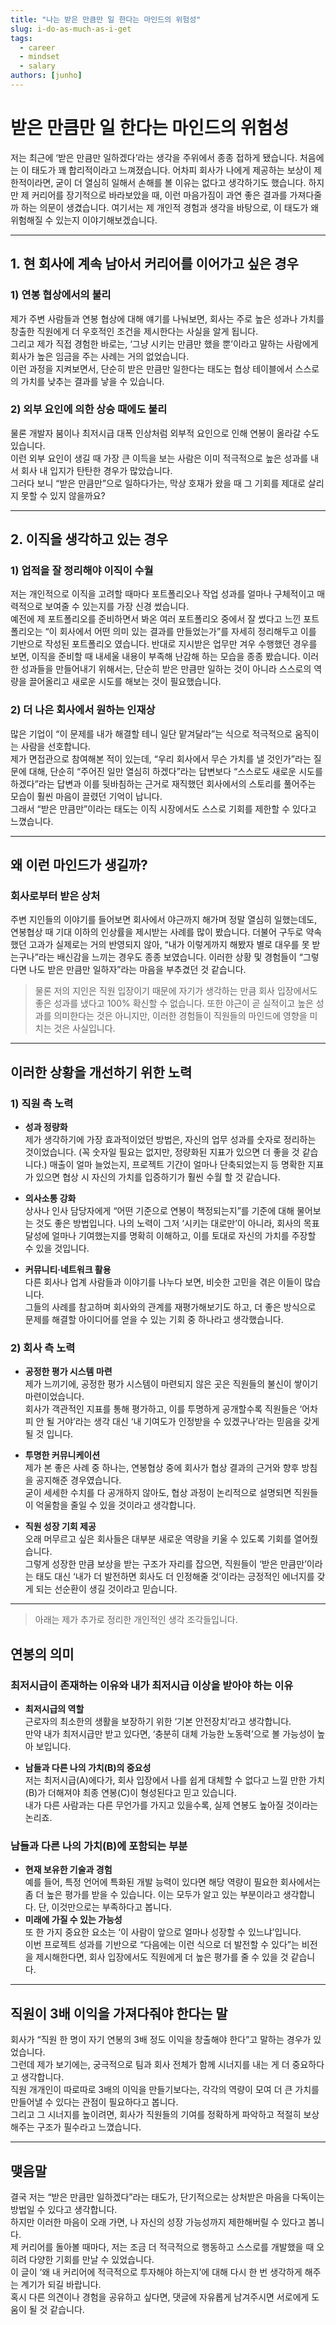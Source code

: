```yaml
---
title: "나는 받은 만큼만 일 한다는 마인드의 위험성"
slug: i-do-as-much-as-i-get
tags:
  - career
  - mindset
  - salary
authors: [junho]
---
```


# 받은 만큼만 일 한다는 마인드의 위험성

저는 최근에 ‘받은 만큼만 일하겠다’라는 생각을 주위에서 종종 접하게 됐습니다. 처음에는 이 태도가 꽤 합리적이라고 느껴졌습니다. 어차피 회사가 나에게 제공하는 보상이 제한적이라면, 굳이 더 열심히 일해서 손해를 볼 이유는 없다고 생각하기도 했습니다. 하지만 제 커리어를 장기적으로 바라보았을 때, 이런 마음가짐이 과연 좋은 결과를 가져다줄까 하는 의문이 생겼습니다. 여기서는 제 개인적 경험과 생각을 바탕으로, 이 태도가 왜 위험해질 수 있는지 이야기해보겠습니다.

---

## 1. 현 회사에 계속 남아서 커리어를 이어가고 싶은 경우

### 1) 연봉 협상에서의 불리

제가 주변 사람들과 연봉 협상에 대해 얘기를 나눠보면, 회사는 주로 높은 성과나 가치를 창출한 직원에게 더 우호적인 조건을 제시한다는 사실을 알게 됩니다.  
그리고 제가 직접 경험한 바로는, ‘그냥 시키는 만큼만 했을 뿐’이라고 말하는 사람에게 회사가 높은 임금을 주는 사례는 거의 없었습니다.  
이런 과정을 지켜보면서, 단순히 받은 만큼만 일한다는 태도는 협상 테이블에서 스스로의 가치를 낮추는 결과를 낳을 수 있습니다.

### 2) 외부 요인에 의한 상승 때에도 불리

물론 개발자 붐이나 최저시급 대폭 인상처럼 외부적 요인으로 인해 연봉이 올라갈 수도 있습니다.  
이런 외부 요인이 생길 때 가장 큰 이득을 보는 사람은 이미 적극적으로 높은 성과를 내서 회사 내 입지가 탄탄한 경우가 많았습니다.  
그러다 보니 “받은 만큼만”으로 일하다가는, 막상 호재가 왔을 때 그 기회를 제대로 살리지 못할 수 있지 않을까요?

---

## 2. 이직을 생각하고 있는 경우

### 1) 업적을 잘 정리해야 이직이 수월

저는 개인적으로 이직을 고려할 때마다 포트폴리오나 작업 성과를 얼마나 구체적이고 매력적으로 보여줄 수 있는지를 가장 신경 썼습니다.  
예전에 제 포트폴리오를 준비하면서 봐온 여러 포트폴리오 중에서 잘 썼다고 느낀 포트폴리오는 “이 회사에서 어떤 의미 있는 결과를 만들었는가”를 자세히 정리해두고 이를 기반으로 작성된 포트폴리오 였습니다.
반대로 지시받은 업무만 겨우 수행했던 경우를 보면, 이직을 준비할 때 내세울 내용이 부족해 난감해 하는 모습을 종종 봤습니다.
이러한 성과들을 만들어내기 위해서는, 단순히 받은 만큼만 일하는 것이 아니라 스스로의 역량을 끌어올리고 새로운 시도를 해보는 것이 필요했습니다.

### 2) 더 나은 회사에서 원하는 인재상

많은 기업이 “이 문제를 내가 해결할 테니 일단 맡겨달라”는 식으로 적극적으로 움직이는 사람을 선호합니다.  
제가 면접관으로 참여해본 적이 있는데, “우리 회사에서 무슨 가치를 낼 것인가”라는 질문에 대해, 단순히 “주어진 일만 열심히 하겠다”라는 답변보다 “스스로도 새로운 시도를 하겠다”라는 답변과 이를 뒷바침하는 근거로 재직했던 회사에서의 스토리를 풀어주는 모습이 훨씬 마음이 끌렸던 기억이 납니다.  
그래서 “받은 만큼만”이라는 태도는 이직 시장에서도 스스로 기회를 제한할 수 있다고 느꼈습니다.

---

## 왜 이런 마인드가 생길까?

### 회사로부터 받은 상처

주변 지인들의 이야기를 들어보면 회사에서 야근까지 해가며 정말 열심히 일했는데도, 연봉협상 때 기대 이하의 인상률을 제시받는 사례를 많이 봤습니다.
더불어 구두로 약속했던 고과가 실제로는 거의 반영되지 않아, “내가 이렇게까지 해봤자 별로 대우를 못 받는구나”라는 배신감을 느끼는 경우도 종종 보였습니다.
이러한 상황 및 경험들이 “그렇다면 나도 받은 만큼만 일하자”라는 마음을 부추겼던 것 같습니다.

> 물론 저의 지인은 직원 입장이기 때문에 자기가 생각하는 만큼 회사 입장에서도 좋은 성과를 냈다고 100% 확신할 수 없습니다. 또한 야근이 곧 실적이고 높은 성과를 의미한다는 것은 아니지만, 이러한 경험들이 직원들의 마인드에 영향을 미치는 것은 사실입니다.

---

## 이러한 상황을 개선하기 위한 노력

### 1) 직원 측 노력

- **성과 정량화**  
  제가 생각하기에 가장 효과적이었던 방법은, 자신의 업무 성과를 숫자로 정리하는 것이었습니다. (꼭 숫자일 필요는 없지만, 정량화된 지표가 있으면 더 좋을 것 같습니다.)
  매출이 얼마 늘었는지, 프로젝트 기간이 얼마나 단축되었는지 등 명확한 지표가 있으면 협상 시 자신의 가치를 입증하기가 훨씬 수월 할 것 같습니다.

- **의사소통 강화**  
  상사나 인사 담당자에게 “어떤 기준으로 연봉이 책정되는지”를 기준에 대해 물어보는 것도 좋은 방법입니다.
  나의 노력이 그저 ‘시키는 대로만’이 아니라, 회사의 목표 달성에 얼마나 기여했는지를 명확히 이해하고, 이를 토대로 자신의 가치를 주장할 수 있을 것입니다.

- **커뮤니티·네트워크 활용**  
  다른 회사나 업계 사람들과 이야기를 나누다 보면, 비슷한 고민을 겪은 이들이 많습니다.  
  그들의 사례를 참고하며 회사와의 관계를 재평가해보기도 하고, 더 좋은 방식으로 문제를 해결할 아이디어를 얻을 수 있는 기회 중 하나라고 생각했습니다.

### 2) 회사 측 노력

- **공정한 평가 시스템 마련**  
  제가 느끼기에, 공정한 평가 시스템이 마련되지 않은 곳은 직원들의 불신이 쌓이기 마련이었습니다.  
  회사가 객관적인 지표를 통해 평가하고, 이를 투명하게 공개할수록 직원들은 ‘어차피 안 될 거야’라는 생각 대신 ‘내 기여도가 인정받을 수 있겠구나’라는 믿음을 갖게 될 것 입니다.

- **투명한 커뮤니케이션**  
  제가 본 좋은 사례 중 하나는, 연봉협상 중에 회사가 협상 결과의 근거와 향후 방침을 공지해준 경우였습니다.  
  굳이 세세한 수치를 다 공개하지 않아도, 협상 과정이 논리적으로 설명되면 직원들이 억울함을 줄일 수 있을 것이라고 생각합니다.

- **직원 성장 기회 제공**  
  오래 머무르고 싶은 회사들은 대부분 새로운 역량을 키울 수 있도록 기회를 열어줬습니다.  
  그렇게 성장한 만큼 보상을 받는 구조가 자리를 잡으면, 직원들이 ‘받은 만큼만’이라는 태도 대신 ‘내가 더 발전하면 회사도 더 인정해줄 것’이라는 긍정적인 에너지를 갖게 되는 선순환이 생길 것이라고 믿습니다.

---

> 아래는 제가 추가로 정리한 개인적인 생각 조각들입니다.

## 연봉의 의미

### 최저시급이 존재하는 이유와 내가 최저시급 이상을 받아야 하는 이유

- **최저시급의 역할**  
  근로자의 최소한의 생활을 보장하기 위한 ‘기본 안전장치’라고 생각합니다.  
  만약 내가 최저시급만 받고 있다면, ‘충분히 대체 가능한 노동력’으로 볼 가능성이 높아 보입니다.

- **남들과 다른 나의 가치(B)의 중요성**  
  저는 최저시급(A)에다가, 회사 입장에서 나를 쉽게 대체할 수 없다고 느낄 만한 가치(B)가 더해져야 최종 연봉(C)이 형성된다고 믿고 있습니다.  
  내가 다른 사람과는 다른 무언가를 가지고 있을수록, 실제 연봉도 높아질 것이라는 논리죠.

### 남들과 다른 나의 가치(B)에 포함되는 부분

- **현재 보유한 기술과 경험**  
  예를 들어, 특정 언어에 특화된 개발 능력이 있다면 해당 역량이 필요한 회사에서는 좀 더 높은 평가를 받을 수 있습니다. 이는 모두가 알고 있는 부분이라고 생각합니다. 단, 이것만으로는 부족하다고 봅니다.
- **미래에 가질 수 있는 가능성**  
  또 한 가지 중요한 요소는 ‘이 사람이 앞으로 얼마나 성장할 수 있느냐’입니다.  
  이번 프로젝트 성과를 기반으로 “다음에는 이런 식으로 더 발전할 수 있다”는 비전을 제시해한다면, 회사 입장에서도 직원에게 더 높은 평가를 줄 수 있을 것 같습니다.

---

## 직원이 3배 이익을 가져다줘야 한다는 말

회사가 “직원 한 명이 자기 연봉의 3배 정도 이익을 창출해야 한다”고 말하는 경우가 있었습니다.  
그런데 제가 보기에는, 궁극적으로 팀과 회사 전체가 함께 시너지를 내는 게 더 중요하다고 생각합니다.  
직원 개개인이 따로따로 3배의 이익을 만들기보다는, 각각의 역량이 모여 더 큰 가치를 만들어낼 수 있다는 관점이 필요하다고 봅니다.  
그리고 그 시너지를 높이려면, 회사가 직원들의 기여를 정확하게 파악하고 적절히 보상해주는 구조가 필수라고 느꼈습니다.

---

## 맺음말

결국 저는 “받은 만큼만 일하겠다”라는 태도가, 단기적으로는 상처받은 마음을 다독이는 방법일 수 있다고 생각합니다.  
하지만 이러한 마음이 오래 가면, 나 자신의 성장 가능성까지 제한해버릴 수 있다고 봅니다.  
제 커리어를 돌아볼 때마다, 저는 조금 더 적극적으로 행동하고 스스로를 개발했을 때 오히려 다양한 기회를 만날 수 있었습니다.  
이 글이 ‘왜 내 커리어에 적극적으로 투자해야 하는지’에 대해 다시 한 번 생각하게 해주는 계기가 되길 바랍니다.  
혹시 다른 의견이나 경험을 공유하고 싶다면, 댓글에 자유롭게 남겨주시면 서로에게 도움이 될 것 같습니다.
